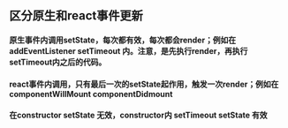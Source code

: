## 区分原生和react事件更新

#### 原生事件内调用setState，每次都有效，每次都会render；例如在addEventListener setTimeout 内。注意，是先执行render，再执行setTimeout内之后的代码。

#### react事件内调用，只有最后一次的setState起作用，触发一次render；例如在componentWillMount componentDidmount

#### 在constructor setState 无效，constructor内 setTimeout setState 有效